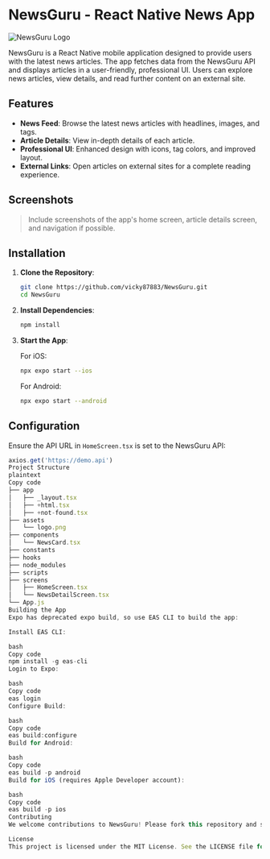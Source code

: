 # NewsGuru - React Native News App

![NewsGuru Logo](assets/logo.png)

NewsGuru is a React Native mobile application designed to provide users with the latest news articles. The app fetches data from the NewsGuru API and displays articles in a user-friendly, professional UI. Users can explore news articles, view details, and read further content on an external site.

## Features

- **News Feed**: Browse the latest news articles with headlines, images, and tags.
- **Article Details**: View in-depth details of each article.
- **Professional UI**: Enhanced design with icons, tag colors, and improved layout.
- **External Links**: Open articles on external sites for a complete reading experience.

## Screenshots

> Include screenshots of the app's home screen, article details screen, and navigation if possible.

## Installation

1. **Clone the Repository**:

    ```bash
    git clone https://github.com/vicky87883/NewsGuru.git
    cd NewsGuru
    ```

2. **Install Dependencies**:

    ```bash
    npm install
    ```

3. **Start the App**:

    For iOS:
    ```bash
    npx expo start --ios
    ```

    For Android:
    ```bash
    npx expo start --android
    ```

## Configuration

Ensure the API URL in `HomeScreen.tsx` is set to the NewsGuru API:

```javascript
axios.get('https://demo.api')
Project Structure
plaintext
Copy code
├── app
│   ├── _layout.tsx
│   ├── +html.tsx
│   ├── +not-found.tsx
├── assets
│   └── logo.png
├── components
│   └── NewsCard.tsx
├── constants
├── hooks
├── node_modules
├── scripts
├── screens
│   ├── HomeScreen.tsx
│   └── NewsDetailScreen.tsx
└── App.js
Building the App
Expo has deprecated expo build, so use EAS CLI to build the app:

Install EAS CLI:

bash
Copy code
npm install -g eas-cli
Login to Expo:

bash
Copy code
eas login
Configure Build:

bash
Copy code
eas build:configure
Build for Android:

bash
Copy code
eas build -p android
Build for iOS (requires Apple Developer account):

bash
Copy code
eas build -p ios
Contributing
We welcome contributions to NewsGuru! Please fork this repository and submit pull requests for any new features, improvements, or bug fixes.

License
This project is licensed under the MIT License. See the LICENSE file for more information.

